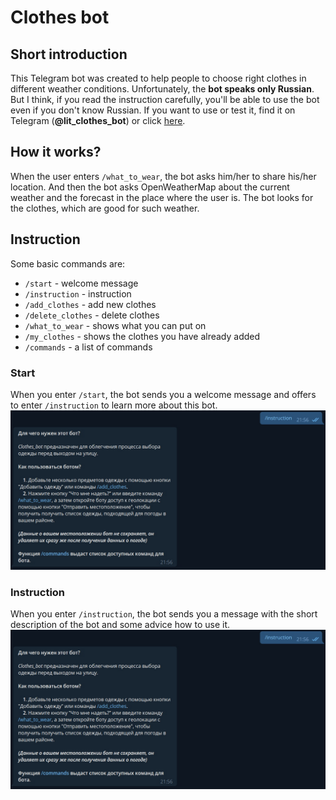 # Clothes bot
## Short introduction
This Telegram bot was created to help people to choose right clothes in different weather conditions. Unfortunately, the **bot speaks only Russian**. But I think, if you read the instruction carefully, you'll be able to use the bot even if you don't know Russian. If you want to use or test it, find it on Telegram (**@lit_clothes_bot**) or click [here](https://t.me/lit_clothes_bot).
## How it works?
When the user enters ```/what_to_wear```, the bot asks him/her to share his/her location. And then the bot asks OpenWeatherMap about the current weather and the forecast in the place where the user is. The bot looks for the clothes, which are good for such weather.
## Instruction
Some basic commands are:
* ```/start``` - welcome message
* ```/instruction``` - instruction
* ```/add_clothes``` - add new clothes
* ```/delete_clothes``` - delete clothes
* ```/what_to_wear``` - shows what you can put on
* ```/my_clothes``` - shows the clothes you have already added
* ```/commands``` - a list of commands
### Start
When you enter ```/start```, the bot sends you a welcome message and offers to enter ```/instruction``` to learn more about this bot.
![Start](https://github.com/Gregory-coder/Clothes_Bot/blob/main/instruction.jpg)
### Instruction
When you enter ```/instruction```, the bot sends you a message with the short description of the bot and some advice how to use it.
![Instruction](https://github.com/Gregory-coder/Clothes_Bot/blob/main/instruction.jpg)


